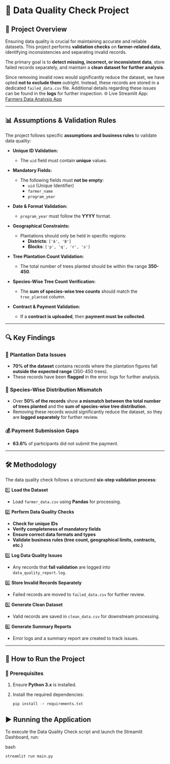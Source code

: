 # 🌱 Data Quality Check Project

## 📌 Project Overview

Ensuring data quality is crucial for maintaining accurate and reliable datasets. This project performs **validation checks** on **farmer-related data**, identifying inconsistencies and separating invalid records.  

The primary goal is to **detect missing, incorrect, or inconsistent data**, store failed records separately, and maintain a **clean dataset for further analysis**.  

Since removing invalid rows would significantly reduce the dataset, we have opted **not to exclude them** outright. Instead, these records are stored in a dedicated `failed_data.csv` file. Additional details regarding these issues can be found in the **logs** for further inspection. 
🌐 Live Streamlit App: [Farmers Data Analysis App](https://surajraghuwanshi05-farmers-data-analysis-main-pedjcf.streamlit.app/)

---

## 📊 Assumptions & Validation Rules

The project follows specific **assumptions and business rules** to validate data quality:  

- **Unique ID Validation:**  
  - The `uid` field must contain **unique** values.  

- **Mandatory Fields:**  
  - The following fields must **not be empty**:  
    - `uid` (Unique Identifier)  
    - `farmer_name`  
    - `program_year`  

- **Date & Format Validation:**  
  - `program_year` must follow the **YYYY** format.  

- **Geographical Constraints:**  
  - Plantations should only be held in specific regions:  
    - **Districts**: `['A', 'B']`  
    - **Blocks**: `['p', 'q', 'r', 's']`  

- **Tree Plantation Count Validation:**  
  - The total number of trees planted should be within the range **350-450**.  

- **Species-Wise Tree Count Verification:**  
  - The **sum of species-wise tree counts** should match the `tree_planted` column.  

- **Contract & Payment Validation:**  
  - If a **contract is uploaded**, then **payment must be collected**.  

---

## 🔍 Key Findings  

### 🌱 **Plantation Data Issues**  
- **70% of the dataset** contains records where the plantation figures fall **outside the expected range** (350-450 trees).  
- These records have been **flagged** in the error logs for further analysis.  

### 🌳 **Species-Wise Distribution Mismatch**  
- Over **50% of the records** show **a mismatch between the total number of trees planted** and the **sum of species-wise tree distribution**.  
- Removing these records would significantly reduce the dataset, so they are **logged separately** for further review.  

### 💰 Payment Submission Gaps
- **63.6%** of participants did not submit the payment.



---

## 🛠️ Methodology  

The data quality check follows a structured **six-step validation process**:  

1️⃣ **Load the Dataset**  
   - Load `farmer_data.csv` using **Pandas** for processing.  

2️⃣ **Perform Data Quality Checks**  
   - **Check for unique IDs**  
   - **Verify completeness of mandatory fields**  
   - **Ensure correct data formats and types**  
   - **Validate business rules (tree count, geographical limits, contracts, etc.)**  

3️⃣ **Log Data Quality Issues**  
   - Any records that **fail validation** are logged into `data_quality_report.log`.  

4️⃣ **Store Invalid Records Separately**  
   - Failed records are moved to `failed_data.csv` for further review.  

5️⃣ **Generate Clean Dataset**  
   - Valid records are saved in `clean_data.csv` for downstream processing.  

6️⃣ **Generate Summary Reports**  
   - Error logs and a summary report are created to track issues.  

---

## 🚀 How to Run the Project  

### 📌 **Prerequisites**  
1. Ensure **Python 3.x** is installed.  
2. Install the required dependencies:  

   ```bash
   pip install -r requirements.txt
   ```

## ▶️ Running the Application
To execute the Data Quality Check script and launch the Streamlit Dashboard, run:

bash
   ```bash
   streamlit run main.py
   ```





